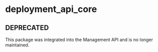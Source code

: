 # deployment_api_core

## DEPRECATED

This package was integrated into the Management API and is no longer maintained.
